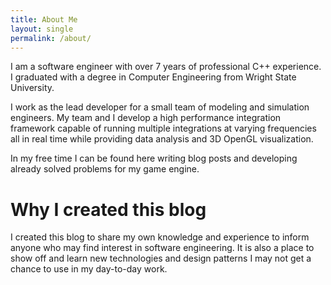 ```yaml
---
title: About Me
layout: single
permalink: /about/
---
```


I am a software engineer with over 7 years of professional C++ experience. I graduated with a degree in Computer Engineering from Wright State University.

I work as the lead developer for a small team of modeling and simulation engineers. My team and I develop a high performance integration framework capable of running multiple integrations at varying frequencies all in real time while providing data analysis and 3D OpenGL visualization.

In my free time I can be found here writing blog posts and developing already solved problems for my game engine.

# Why I created this blog

I created this blog to share my own knowledge and experience to inform anyone who may find interest in software engineering. It is also a place to show off and learn new technologies and design patterns I may not get a chance to use in my day-to-day work.
